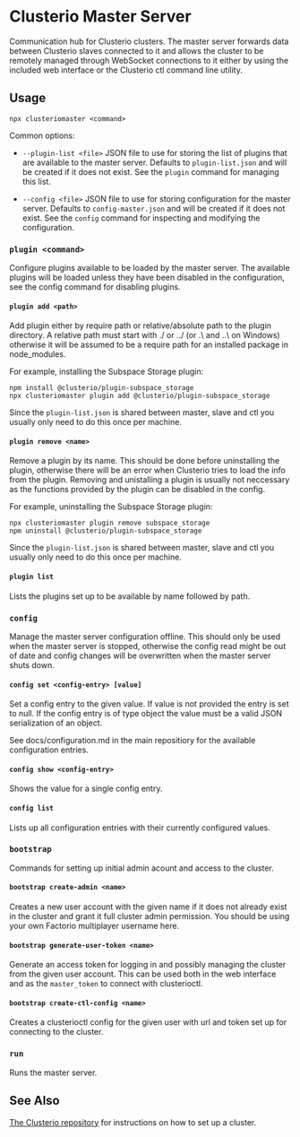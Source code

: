 Clusterio Master Server
=======================

Communication hub for Clusterio clusters.  The master server forwards
data between Clusterio slaves connected to it and allows the cluster to
be remotely managed through WebSocket connections to it either by using
the included web interface or the Clusterio ctl command line utility.


Usage
-----

    npx clusteriomaster <command>

Common options:

 * `--plugin-list <file>` JSON file to use for storing the list of
   plugins that are available to the master server.  Defaults to
   `plugin-list.json` and will be created if it does not exist. See the
   `plugin` command for managing this list.

 * `--config <file>` JSON file to use for storing configuration for the
   master server.  Defaults to `config-master.json` and will be created
   if it does not exist.  See the `config` command for inspecting and
   modifying the configuration.


### `plugin <command>`

Configure plugins available to be loaded by the master server.  The
available plugins will be loaded unless they have been disabled in the
configuration, see the config command for disabling plugins.


#### `plugin add <path>`

Add plugin either by require path or relative/absolute path to the
plugin directory.  A relative path must start with ./ or ../ (or .\ and
..\ on Windows) otherwise it will be assumed to be a require path for an
installed package in node_modules.

For example, installing the Subspace Storage plugin:

    npm install @clusterio/plugin-subspace_storage
    npx clusteriomaster plugin add @clusterio/plugin-subspace_storage

Since the `plugin-list.json` is shared between master, slave and ctl you
usually only need to do this once per machine.


#### `plugin remove <name>`

Remove a plugin by its name.  This should be done before uninstalling
the plugin, otherwise there will be an error when Clusterio tries to
load the info from the plugin.  Removing and unistalling a plugin is
usually not neccessary as the functions provided by the plugin can be
disabled in the config.

For example, uninstalling the Subspace Storage plugin:

    npx clusteriomaster plugin remove subspace_storage
    npm uninstall @clusterio/plugin-subspace_storage

Since the `plugin-list.json` is shared between master, slave and ctl you
usually only need to do this once per machine.


#### `plugin list`

Lists the plugins set up to be available by name followed by path.


### `config`

Manage the master server configuration offline.  This should only be
used when the master server is stopped, otherwise the config read might
be out of date and config changes will be overwritten when the master
server shuts down.


#### `config set <config-entry> [value]`

Set a config entry to the given value.  If value is not provided the
entry is set to null.  If the config entry is of type object the value
must be a valid JSON serialization of an object.

See docs/configuration.md in the main repositiory for the available
configuration entries.


#### `config show <config-entry>`

Shows the value for a single config entry.


#### `config list`

Lists up all configuration entries with their currently configured values.


### `bootstrap`

Commands for setting up initial admin acount and access to the cluster.


#### `bootstrap create-admin <name>`

Creates a new user account with the given name if it does not already
exist in the cluster and grant it full cluster admin permission.  You
should be using your own Factorio multiplayer username here.


#### `bootstrap generate-user-token <name>`

Generate an access token for logging in and possibly managing the
cluster from the given user account.  This can be used both in the web
interface and as the `master_token` to connect with clusterioctl.


#### `bootstrap create-ctl-config <name>`

Creates a clusterioctl config for the given user with url and token set
up for connecting to the cluster.


### `run`

Runs the master server.


## See Also

[The Clusterio
repository](https://github.com/clusterio/factorioClusterio)
for instructions on how to set up a cluster.
